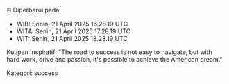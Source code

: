 ⏰ Diperbarui pada:
- WIB: Senin, 21 April 2025 16.28.19 UTC
- WITA: Senin, 21 April 2025 17.28.19 UTC
- WIT: Senin, 21 April 2025 18.28.19 UTC

Kutipan Inspiratif:
"The road to success is not easy to navigate, but with hard work, drive and passion, it's possible to achieve the American dream."


Kategori: success


